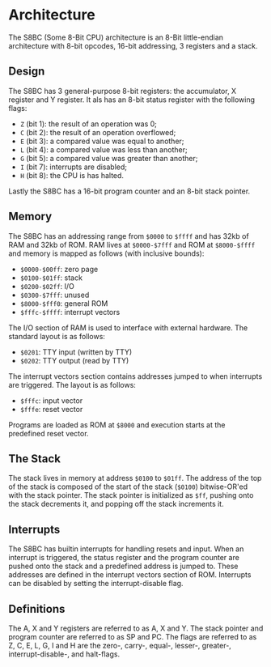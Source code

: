 # Architecture

The S8BC (Some 8-Bit CPU) architecture is an 8-Bit little-endian architecture with 8-bit opcodes, 16-bit addressing, 3 registers and a stack.

## Design

The S8BC has 3 general-purpose 8-bit registers: the accumulator, X register and Y register.
It als has an 8-bit status register with the following flags:

- `Z` (bit 1): the result of an operation was 0;
- `C` (bit 2): the result of an operation overflowed;
- `E` (bit 3): a compared value was equal to another;
- `L` (bit 4): a compared value was less than another;
- `G` (bit 5): a compared value was greater than another;
- `I` (bit 7): interrupts are disabled;
- `H` (bit 8): the CPU is has halted.

Lastly the S8BC has a 16-bit program counter and an 8-bit stack pointer.

## Memory

The S8BC has an addressing range from `$0000` to `$ffff` and has 32kb of RAM and 32kb of ROM.
RAM lives at `$0000-$7fff` and ROM at `$8000-$ffff` and memory is mapped as follows (with inclusive bounds):

- `$0000-$00ff`: zero page
- `$0100-$01ff`: stack
- `$0200-$02ff`: I/O
- `$0300-$7fff`: unused
- `$8000-$fff0`: general ROM
- `$fffc-$ffff`: interrupt vectors

The I/O section of RAM is used to interface with external hardware. The standard layout is as follows:

- `$0201`: TTY input (written by TTY)
- `$0202`: TTY output (read by TTY)

The interrupt vectors section contains addresses jumped to when interrupts are triggered.
The layout is as follows:

- `$fffc`: input vector
- `$fffe`: reset vector

Programs are loaded as ROM at `$8000` and execution starts at the predefined reset vector.

## The Stack 

The stack lives in memory at address `$0100` to `$01ff`.
The address of the top of the stack is composed of the start of the stack (`$0100`) bitwise-OR'ed with the stack pointer.
The stack pointer is initialized as `$ff`, pushing onto the stack decrements it, and popping off the stack increments it.

## Interrupts

The S8BC has builtin interrupts for handling resets and input.
When an interrupt is triggered, the status register and the program counter are pushed onto the stack and a predefined address is jumped to.
These addresses are defined in the interrupt vectors section of ROM.
Interrupts can be disabled by setting the interrupt-disable flag.

## Definitions

The A, X and Y registers are referred to as A, X and Y.
The stack pointer and program counter are referred to as SP and PC.
The flags are referred to as Z, C, E, L, G, I and H are the zero-, carry-, equal-, lesser-, greater-, interrupt-disable-, and halt-flags.

